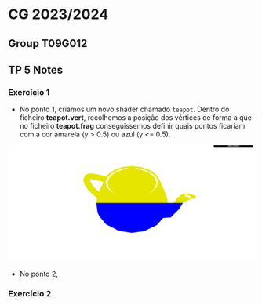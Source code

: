 # CG 2023/2024

## Group T09G012

## TP 5 Notes

### Exercício 1

- No ponto 1, criamos um novo shader chamado `teapot`. Dentro do ficheiro **teapot.vert**, recolhemos a posição dos vértices de forma a que no ficheiro **teapot.frag** conseguissemos definir quais pontos ficariam com a cor amarela (y > 0.5) ou azul (y <= 0.5).

![Screenshot 1](screenshots/cg-t09-g12-tp5-1.png)

- No ponto 2, 

### Exercício 2
